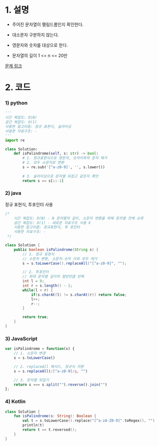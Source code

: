 # 1. 설명
- 주어진 문자열이 팰림드롬인지 확인한다.
- 대소문자 구분하지 않는다.
- 영문자와 숫자를 대상으로 한다.

- 문자열의 길이 1 <= n <= 20만


[문제 링크](https://leetcode.com/problems/valid-palindrome/)


# 2. 코드
### 1) python
```python
'''
시간 복잡도: O(N)
공간 복잡도: O(1)
사용한 알고리즘: 정규 표현식, 슬라이싱
사용한 자료구조: -
'''
import re

class Solution:
    def isPalindrome(self, s: str) -> bool:
        # 1. 정규표현식으로 영문자, 숫자이외의 문자 제거
        # 2. 모두 소문자로 변환
        s = re.sub('[^a-z0-9]', '', s.lower())
        
        # 3. 슬라이싱으로 문자열 뒤집고 같은지 확인
        return s == s[::-1]
```

### 2) java
정규 표현식, 투포인터 사용
```java
/*
    시간 복잡도: O(N) - N 문자열의 길이, 소문자 변환을 위해 문자열 전체 순회
    공간 복잡도: O(1) - 새로운 자료구조 사용 X
    사용한 알고리즘: 정규표현식, 투 포인터
    사용한 자료구조: -
 */

class Solution {
    public boolean isPalindrome(String s) {
        // 1. 정규 표현식
        // 소문자 변환, 소문자-숫자 이외 모두 제거
        s = s.toLowerCase().replaceAll("[^a-z0-9]", "");

        // 2. 투포인터
        // 최대 문자열 길이의 절반만큼 반복
        int l = 0;
        int r = s.length() - 1;
        while(l < r) {
            if(s.charAt(l) != s.charAt(r)) return false;
            l++;
            r--;
        }

        return true;
    }
}
```

### 3) JavaScript
```js
var isPalindrome = function(s) {
    // 1. 소문자 변경
    s = s.toLowerCase()

    // 2. replaceAll 메서드, 정규식 치환
    s = s.replaceAll(/[^a-z0-9]/g, "")

    // 3. 문자열 뒤집기
    return s === s.split("").reverse().join("")
};
```

### 4) Kotlin
```kt
class Solution {
    fun isPalindrome(s: String): Boolean {
        val t = s.toLowerCase().replace("[^a-zA-Z0-9]".toRegex(), "")
        println(t)
        return t == t.reversed();
    }
}
```